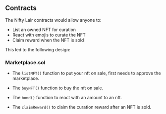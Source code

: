 ## Contracts

The Nifty Lair contracts would allow anyone to:

* List an owned NFT for curation
* React with emojis to curate the NFT
* Claim reward when the NFT is sold

This led to the following design: 

### Marketplace.sol

* The `listNFT()` function to put your nft on sale, first needs to approve the marketplace.

* The `buyNFT()` function to buy the nft on sale.

* The `bond()` function to react with an amount to an nft.

* The `claimReward()` to claim the curation reward after an NFT is sold.
